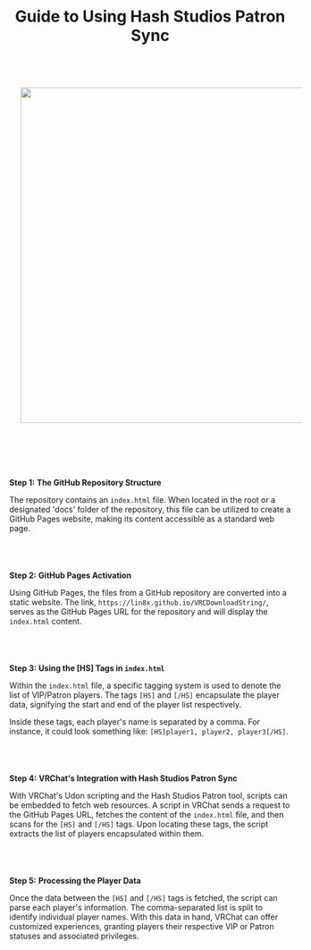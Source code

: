 <img src="https://github.com/Lin8x/VRCDownloadString/blob/main/Images/HashStudiosBlue.png" width="100%" height="5">

# <p align="center"> Guide to Using Hash Studios Patron Sync </p>

<br>

<br>
<p align="center">
  <img src="https://github.com/Lin8x/VRCDownloadString/blob/main/Images/HashStudiosPatronSyncBanner.png" width="600" hspace="20"/>
</p>
<br>

<br><img src="https://github.com/Lin8x/VRCDownloadString/blob/main/Images/HashStudiosBlue.png" width="100%" height="5"><br><br>

**Step 1:** **The GitHub Repository Structure**

The repository contains an `index.html` file. When located in the root or a designated 'docs' folder of the repository, this file can be utilized to create a GitHub Pages website, making its content accessible as a standard web page.

<br><img src="https://github.com/Lin8x/VRCDownloadString/blob/main/Images/HashStudiosBlue.png" width="100%" height="5"><br><br>

**Step 2:** **GitHub Pages Activation**

Using GitHub Pages, the files from a GitHub repository are converted into a static website. The link, `https://lin8x.github.io/VRCDownloadString/`, serves as the GitHub Pages URL for the repository and will display the `index.html` content.

<br><img src="https://github.com/Lin8x/VRCDownloadString/blob/main/Images/HashStudiosBlue.png" width="100%" height="5"><br><br>

**Step 3:** **Using the [HS] Tags in `index.html`**

Within the `index.html` file, a specific tagging system is used to denote the list of VIP/Patron players. The tags `[HS]` and `[/HS]` encapsulate the player data, signifying the start and end of the player list respectively. 

Inside these tags, each player's name is separated by a comma. For instance, it could look something like: `[HS]player1, player2, player3[/HS]`.

<br><img src="https://github.com/Lin8x/VRCDownloadString/blob/main/Images/HashStudiosBlue.png" width="100%" height="5"><br><br>

**Step 4:** **VRChat's Integration with Hash Studios Patron Sync**

With VRChat's Udon scripting and the Hash Studios Patron tool, scripts can be embedded to fetch web resources. A script in VRChat sends a request to the GitHub Pages URL, fetches the content of the `index.html` file, and then scans for the `[HS]` and `[/HS]` tags. Upon locating these tags, the script extracts the list of players encapsulated within them.

<br><img src="https://github.com/Lin8x/VRCDownloadString/blob/main/Images/HashStudiosBlue.png" width="100%" height="5"><br><br>

**Step 5:** **Processing the Player Data**

Once the data between the `[HS]` and `[/HS]` tags is fetched, the script can parse each player's information. The comma-separated list is split to identify individual player names. With this data in hand, VRChat can offer customized experiences, granting players their respective VIP or Patron statuses and associated privileges.

<br><img src="https://github.com/Lin8x/VRCDownloadString/blob/main/Images/HashStudiosBlue.png" width="100%" height="5"><br><br>

